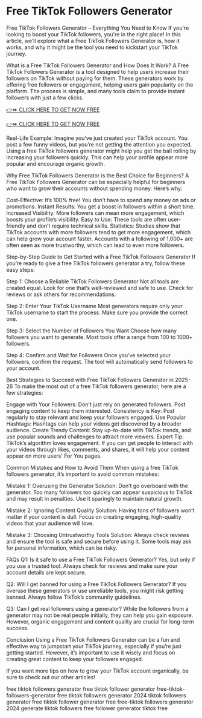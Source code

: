 # Free TikTok Followers Generator

Free TikTok Followers Generator – Everything You Need to Know If you're looking to boost your TikTok followers, you're in the right place! In this article, we’ll explore what a Free TikTok Followers Generator is, how it works, and why it might be the tool you need to kickstart your TikTok journey.

What is a Free TikTok Followers Generator and How Does It Work? A Free TikTok Followers Generator is a tool designed to help users increase their followers on TikTok without paying for them. These generators work by offering free followers or engagement, helping users gain popularity on the platform. The process is simple, and many tools claim to provide instant followers with just a few clicks.

[👉⏩ CLICK HERE TO GET NOW FREE](https://ecomadboosters.xyz/%20free%20tiktok%20followers%20generator/)

[👉⏩ CLICK HERE TO GET NOW FREE](https://ecomadboosters.xyz/%20free%20tiktok%20followers%20generator/)

Real-Life Example: Imagine you’ve just created your TikTok account. You post a few funny videos, but you’re not getting the attention you expected. Using a free TikTok followers generator might help you get the ball rolling by increasing your followers quickly. This can help your profile appear more popular and encourage organic growth.

Why Free TikTok Followers Generator is the Best Choice for Beginners? A Free TikTok Followers Generator can be especially helpful for beginners who want to grow their accounts without spending money. Here’s why:

Cost-Effective: It’s 100% free! You don’t have to spend any money on ads or promotions. Instant Results: You get a boost in followers within a short time. Increased Visibility: More followers can mean more engagement, which boosts your profile’s visibility. Easy to Use: These tools are often user-friendly and don’t require technical skills. Statistics: Studies show that TikTok accounts with more followers tend to get more engagement, which can help grow your account faster. Accounts with a following of 1,000+ are often seen as more trustworthy, which can lead to even more followers.

Step-by-Step Guide to Get Started with a Free TikTok Followers Generator If you’re ready to give a free TikTok followers generator a try, follow these easy steps:

Step 1: Choose a Reliable TikTok Followers Generator Not all tools are created equal. Look for one that’s well-reviewed and safe to use. Check for reviews or ask others for recommendations.

Step 2: Enter Your TikTok Username Most generators require only your TikTok username to start the process. Make sure you provide the correct one.

Step 3: Select the Number of Followers You Want Choose how many followers you want to generate. Most tools offer a range from 100 to 1000+ followers.

Step 4: Confirm and Wait for Followers Once you’ve selected your followers, confirm the request. The tool will automatically send followers to your account.

Best Strategies to Succeed with Free TikTok Followers Generator in 2025-26 To make the most out of a free TikTok followers generator, here are a few strategies:

Engage with Your Followers: Don’t just rely on generated followers. Post engaging content to keep them interested. Consistency is Key: Post regularly to stay relevant and keep your followers engaged. Use Popular Hashtags: Hashtags can help your videos get discovered by a broader audience. Create Trendy Content: Stay up-to-date with TikTok trends, and use popular sounds and challenges to attract more viewers. Expert Tip: TikTok’s algorithm loves engagement. If you can get people to interact with your videos through likes, comments, and shares, it will help your content appear on more users' For You pages.

Common Mistakes and How to Avoid Them When using a free TikTok followers generator, it’s important to avoid common mistakes:

Mistake 1: Overusing the Generator Solution: Don’t go overboard with the generator. Too many followers too quickly can appear suspicious to TikTok and may result in penalties. Use it sparingly to maintain natural growth.

Mistake 2: Ignoring Content Quality Solution: Having tons of followers won’t matter if your content is dull. Focus on creating engaging, high-quality videos that your audience will love.

Mistake 3: Choosing Untrustworthy Tools Solution: Always check reviews and ensure the tool is safe and secure before using it. Some tools may ask for personal information, which can be risky.

FAQs Q1: Is it safe to use a Free TikTok Followers Generator? Yes, but only if you use a trusted tool. Always check for reviews and make sure your account details are kept secure.

Q2: Will I get banned for using a Free TikTok Followers Generator? If you overuse these generators or use unreliable tools, you might risk getting banned. Always follow TikTok’s community guidelines.

Q3: Can I get real followers using a generator? While the followers from a generator may not be real people initially, they can help you gain exposure. However, organic engagement and content quality are crucial for long-term success.

Conclusion Using a Free TikTok Followers Generator can be a fun and effective way to jumpstart your TikTok journey, especially if you’re just getting started. However, it’s important to use it wisely and focus on creating great content to keep your followers engaged.

If you want more tips on how to grow your TikTok account organically, be sure to check out our other articles!

free tiktok followers generator free tiktok follower generator free-tiktok-followers-generator free tiktok followers generator 2024 tiktok followers generator free tiktok follower generator free free-tiktok followers generator 2024 generate tiktok followers free follower generator tiktok free
